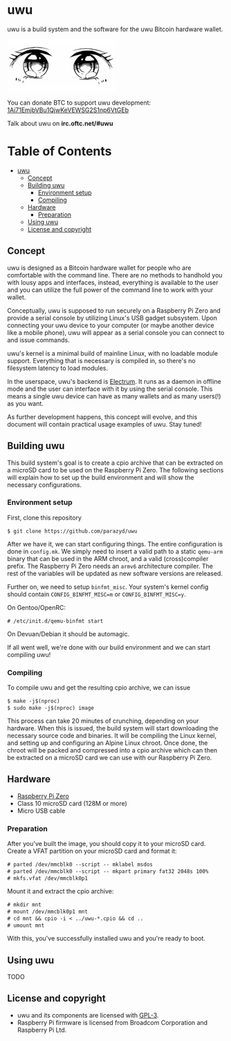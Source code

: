 uwu
===

uwu is a build system and the software for the uwu Bitcoin hardware
wallet.

![uwu](res/uwu.png)

You can donate BTC to support uwu development:
[1Ai71EmjbVBu1QjwKeVEWSG2S1np6VtGEb](bitcoin:1Ai71EmjbVBu1QjwKeVEWSG2S1np6VtGEb)

Talk about uwu on **irc.oftc.net/#uwu**


Table of Contents
=================

   * [uwu](#uwu)
      * [Concept](#concept)
      * [Building uwu](#building-uwu)
         * [Environment setup](#environment-setup)
         * [Compiling](#compiling)
      * [Hardware](#hardware)
         * [Preparation](#preparation)
      * [Using uwu](#using-uwu)
      * [License and copyright](#license-and-copyright)


Concept
-------

uwu is designed as a Bitcoin hardware wallet for people who are
comfortable with the command line. There are no methods to handhold
you with lousy apps and interfaces, instead, everything is available
to the user and you can utilize the full power of the command line
to work with your wallet.

Conceptually, uwu is supposed to run securely on a Raspberry Pi
Zero and provide a serial console by utilizing Linux's USB gadget
subsystem. Upon connecting your uwu device to your computer (or maybe
another device like a mobile phone), uwu will appear as a serial
console you can connect to and issue commands.

uwu's kernel is a minimal build of mainline Linux, with no loadable
module support. Everything that is necessary is compiled in, so
there's no filesystem latency to load modules.

In the userspace, uwu's backend is
[Electrum](https://github.com/spesmilo/electrum). It runs as a daemon
in offline mode and the user can interface with it by using the serial
console. This means a single uwu device can have as many wallets and
as many users(!) as you want.

As further development happens, this concept will evolve, and this
document will contain practical usage examples of uwu. Stay tuned!


Building uwu
------------

This build system's goal is to create a cpio archive that can be
extracted on a microSD card to be used on the Raspberry Pi Zero.
The following sections will explain how to set up the build environment
and will show the necessary configurations.

### Environment setup

First, clone this repository

```
$ git clone https://github.com/parazyd/uwu
```

After we have it, we can start configuring things. The entire
configuration is done in `config.mk`. We simply need to insert a valid
path to a static `qemu-arm` binary that can be used in the ARM chroot,
and a valid (cross)compiler prefix. The Raspberry Pi Zero needs an
`armv6` architecture compiler. The rest of the variables will be
updated as new software versions are released.

Further on, we need to setup `binfmt_misc`. Your system's kernel
config should contain `CONFIG_BINFMT_MISC=m` or `CONFIG_BINFMT_MISC=y`.

On Gentoo/OpenRC:

```
# /etc/init.d/qemu-binfmt start
```

On Devuan/Debian it should be automagic.

If all went well, we're done with our build environment and we can
start compiling uwu!


### Compiling

To compile uwu and get the resulting cpio archive, we can issue

```
$ make -j$(nproc)
$ sudo make -j$(nproc) image
```

This process can take 20 minutes of crunching, depending on your
hardware. When this is issued, the build system will start downloading
the necessary source code and binaries. It will be compiling the Linux
kernel, and setting up and configuring an Alpine Linux chroot. Once
done, the chroot will be packed and compressed into a cpio archive
which can then be extracted on a microSD card we can use with our
Raspberry Pi Zero.


Hardware
--------

* [Raspberry Pi Zero](https://www.raspberrypi.org/products/raspberry-pi-zero/)
* Class 10 microSD card (128M or more)
* Micro USB cable


### Preparation

After you've built the image, you should copy it to your microSD card.
Create a VFAT partition on your microSD card and format it:

```
# parted /dev/mmcblk0 --script -- mklabel msdos 
# parted /dev/mmcblk0 --script -- mkpart primary fat32 2048s 100%
# mkfs.vfat /dev/mmcblk0p1
```

Mount it and extract the cpio archive:

```
# mkdir mnt
# mount /dev/mmcblk0p1 mnt
# cd mnt && cpio -i < ../uwu-*.cpio && cd ..
# umount mnt
```

With this, you've successfully installed uwu and you're ready to boot.


Using uwu
---------

TODO


License and copyright
---------------------

* uwu and its components are licensed with
  [GPL-3](https://www.gnu.org/licenses/gpl-3.0.txt).
* Raspberry Pi firmware is licensed from Broadcom Corporation and
  Raspberry Pi Ltd.
